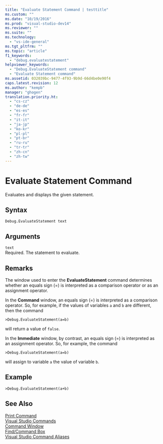 ```yaml
---
title: "Evaluate Statement Command | testtitle"
ms.custom: ""
ms.date: "10/19/2016"
ms.prod: "visual-studio-dev14"
ms.reviewer: ""
ms.suite: ""
ms.technology: 
  - "vs-ide-general"
ms.tgt_pltfrm: ""
ms.topic: "article"
f1_keywords: 
  - "debug.evaluatestatement"
helpviewer_keywords: 
  - "Debug.EvaluateStatement command"
  - "Evaluate Statement command"
ms.assetid: 032039bc-9477-4f93-9b9d-66d4be0e90f4
caps.latest.revision: 12
ms.author: "kempb"
manager: "ghogen"
translation.priority.ht: 
  - "cs-cz"
  - "de-de"
  - "es-es"
  - "fr-fr"
  - "it-it"
  - "ja-jp"
  - "ko-kr"
  - "pl-pl"
  - "pt-br"
  - "ru-ru"
  - "tr-tr"
  - "zh-cn"
  - "zh-tw"
---
```

# Evaluate Statement Command
Evaluates and displays the given statement.  
  
## Syntax  
  
```  
Debug.EvaluateStatement text   
```  
  
## Arguments  
 `text`  
 Required. The statement to evaluate.  
  
## Remarks  
 The window used to enter the **EvaluateStatement** command determines whether an equals sign (=) is interpreted as a comparison operator or as an assignment operator.  
  
 In the **Command** window, an equals sign (=) is interpreted as a comparison operator. So, for example, if the values of variables `a` and `b` are different, then the command  
  
```  
>Debug.EvaluateStatement(a=b)  
```  
  
 will return a value of `false`.  
  
 In the **Immediate** window, by contrast, an equals sign (=) is interpreted as an assignment operator. So, for example, the command  
  
```  
>Debug.EvaluateStatement(a=b)  
```  
  
 will assign to variable `a` the value of variable `b`.  
  
## Example  
  
```  
>Debug.EvaluateStatement(a+b)  
```  
  
## See Also  
 [Print Command](../reference/print-command.md)   
 [Visual Studio Commands](../reference/visual-studio-commands.md)   
 [Command Window](../reference/command-window.md)   
 [Find/Command Box](../ide/find-command-box.md)   
 [Visual Studio Command Aliases](../reference/visual-studio-command-aliases.md)